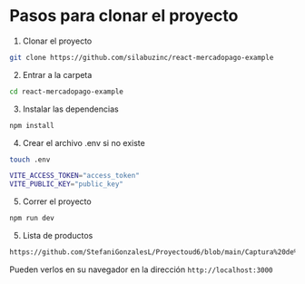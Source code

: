 # Pasos para clonar el proyecto

1. Clonar el proyecto

```bash
git clone https://github.com/silabuzinc/react-mercadopago-example
```

2. Entrar a la carpeta

```bash
cd react-mercadopago-example
```

3. Instalar las dependencias

```bash
npm install
```

4. Crear el archivo .env si no existe

```bash
touch .env

VITE_ACCESS_TOKEN="access_token"
VITE_PUBLIC_KEY="public_key"
```

5. Correr el proyecto

```bash
npm run dev
```

5. Lista de productos

```bash
https://github.com/StefaniGonzalesL/Proyectoud6/blob/main/Captura%20de%20pantalla%202023-01-16%20230917.png
```


Pueden verlos en su navegador en la dirección `http://localhost:3000`
